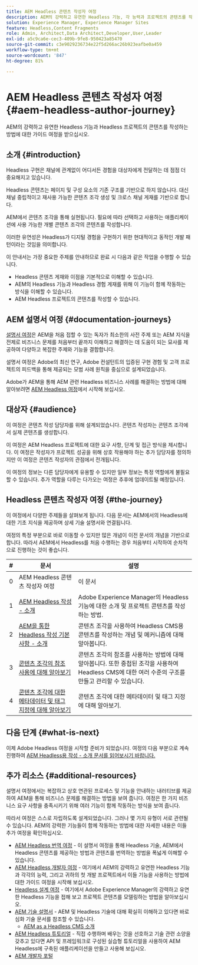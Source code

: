 ```yaml
---
title: AEM Headless 콘텐츠 작성자 여정
description: AEM의 강력하고 유연한 Headless 기능, 각 능력과 프로젝트의 콘텐츠를 작성하는 방법에 대한 가이드 여정을 받으십시오.
solution: Experience Manager, Experience Manager Sites
feature: Headless,Content Fragments
role: Admin, Architect,Data Architect,Developer,User,Leader
exl-id: a5c9ca6e-cec3-409b-9fe8-950423a85470
source-git-commit: c3e9029236734e22f5d266ac26b923eafbe0a459
workflow-type: tm+mt
source-wordcount: '847'
ht-degree: 81%

---
```


# AEM Headless 콘텐츠 작성자 여정 {#aem-headless-author-journey}

AEM의 강력하고 유연한 Headless 기능과 Headless 프로젝트의 콘텐츠를 작성하는 방법에 대한 가이드 여정을 받으십시오.

## 소개 {#introduction}

Headless 구현은 채널에 관계없이 어디서든 경험을 대상자에게 전달하는 데 점점 더 중요해지고 있습니다.

Headless 콘텐츠는 페이지 및 구성 요소의 기존 구조를 기반으로 하지 않습니다. 대신 채널 중립적이고 재사용 가능한 콘텐츠 조각 생성 및 크로스 채널 게재를 기반으로 합니다.

AEM에서 콘텐츠 조각을 통해 실현됩니다. 필요에 따라 선택하고 사용하는 애플리케이션에 사용 가능한 개별 콘텐츠 조각의 콘텐츠를 작성합니다.

이러한 유연성은 Headless가 디지털 경험을 구현하기 위한 현대적이고 동적인 개발 패턴이라는 것임을 의미합니다.

이 안내서는 가장 중요한 주제를 안내하므로 완료 시 다음과 같은 작업을 수행할 수 있습니다.

* Headless 콘텐츠 게재와 이점을 기본적으로 이해할 수 있습니다.
* AEM의 Headless 기능과 Headless 경험 게재를 위해 이 기능이 함께 작동하는 방식을 이해할 수 있습니다.
* AEM Headless 프로젝트의 콘텐츠를 작성할 수 있습니다.

## AEM 설명서 여정 {#documentation-journeys}

[설명서 여정](/help/journey-documentation/home.md)은 AEM을 처음 접할 수 있는 독자가 최소한의 사전 주제 또는 AEM 지식을 전제로 비즈니스 문제를 처음부터 끝까지 이해하고 해결하는 데 도움이 되는 묘사를 제공하여 다양하고 복잡한 주제와 기능을 결합합니다.

설명서 여정은 Adobe의 최신 연구, Adobe 컨설턴트의 입증된 구현 경험 및 고객 프로젝트의 피드백을 통해 제공되는 모범 사례 원칙을 중심으로 설계되었습니다.

Adobe가 AEM을 통해 AEM 관련 Headless 비즈니스 사례를 해결하는 방법에 대해 알아보려면 [AEM Headless 여정](/help/journey-headless/overview.md)에서 시작해 보십시오.

## 대상자 {#audience}

이 여정은 콘텐츠 작성 담당자를 위해 설계되었습니다. 콘텐츠 작성자는 콘텐츠 조각에서 실제 콘텐츠를 생성합니다.

이 여정은 AEM Headless 프로젝트에 대한 요구 사항, 단계 및 접근 방식을 제시합니다. 이 여정은 작성자가 프로젝트 성공을 위해 상호 작용해야 하는 추가 담당자를 정의하지만 이 여정은 콘텐츠 작성자의 관점에서 전개됩니다.

이 여정의 정보는 다른 담당자에게 유용할 수 있지만 일부 정보는 특정 역할에게 불필요할 수 있습니다. 추가 역할을 다루는 다가오는 여정은 추후에 업데이트될 예정입니다.

## Headless 콘텐츠 작성자 여정 {#the-journey}

이 여정에서 다양한 주제들을 살펴보게 됩니다. 다음 문서는 AEM에서의 Headless에 대한 기초 지식을 제공하며 상세 기술 설명서와 연결됩니다.

여정의 특정 부분으로 바로 이동할 수 있지만 많은 개념이 이전 문서의 개념을 기반으로 합니다. 따라서 AEM에서 Headless를 처음 수행하는 경우 처음부터 시작하여 순차적으로 진행하는 것이 좋습니다.

| # | 문서 | 설명 |
|---|---|---|
| 0 | AEM Headless 콘텐츠 작성자 여정 | 이 문서 |
| 1 | [AEM Headless 작성 - 소개](introduction.md) | Adobe Experience Manager의 Headless 기능에 대한 소개 및 프로젝트 콘텐츠를 작성하는 방법. |
| 2 | [AEM을 통한 Headless 작성 기본 사항 - 소개](basics.md) | 콘텐츠 조각을 사용하여 Headless CMS용 콘텐츠를 작성하는 개념 및 메커니즘에 대해 알아봅니다. |
| 3 | [콘텐츠 조각의 참조 사용에 대해 알아보기](references.md) | 콘텐츠 조각의 참조를 사용하는 방법에 대해 알아봅니다. 또한 중첩된 조각을 사용하여 Headless CMS에 대한 여러 수준의 구조를 만들고 관리할 수 있습니다. |
| 4 | [콘텐츠 조각에 대한 메타데이터 및 태그 지정에 대해 알아보기](metadata-tagging.md) | 콘텐츠 조각에 대한 메타데이터 및 태그 지정에 대해 알아보기. |

## 다음 단계 {#what-is-next}

이제 Adobe Headless 여정을 시작할 준비가 되었습니다. 여정의 다음 부분으로 계속 진행하여 [AEM Headless용 작성 - 소개 문서를 읽어보시기 바랍니다.](introduction.md)

<!--
### Choose Your Own Adventure {#choose-your-path}

However, Adobe wants you to succeed as you get started with your AEM Headless project, regardless of your learning style. So consider these two options.

* If you prefer to continue to **learn about headless concepts and AEM's headless technologies**, you should continue your AEM headless journey as recommended by next reviewing the document [How to Model Your Content as AEM Content Models](model-your-content.md) where you learn how to model your content structure in AEM.
* If you prefer to **learn by doing**, you can jump to the [Getting Started with AEM Headless hands-on tutorial](https://experienceleague.adobe.com/docs/experience-manager-learn/getting-started-with-aem-headless/graphql/multi-step/overview.html) where you will jump directly into AEM Headless development by implementing a simple project to expose AEM headless content.
-->

## 추가 리소스 {#additional-resources}

설명서 여정에서는 복잡하고 상호 연관된 프로세스 및 기능을 안내하는 내러티브를 제공하여 AEM을 통해 비즈니스 문제를 해결하는 방법을 보여 줍니다. 여정은 한 가지 비즈니스 요구 사항을 충족시키기 위해 여러 기능이 함께 작동하는 방식을 보여 줍니다.

따라서 여정은 스스로 자립하도록 설계되었습니다. 그러나 몇 가지 유형이 서로 관련될 수 있습니다. AEM의 강력한 기능들이 함께 작동하는 방법에 대한 자세한 내용은 이들 추가 여정을 확인하십시오.

* [AEM Headless 번역 여정](/help/journey-headless/translation/overview.md) - 이 설명서 여정을 통해 Headless 기술, AEM에서 Headless 콘텐츠를 제공하는 방법과 콘텐츠를 번역하는 방법을 폭넓게 이해할 수 있습니다.
* [AEM Headless 개발자 여정](/help/journey-headless/developer/overview.md) - 여기에서 AEM의 강력하고 유연한 Headless 기능과 각각의 능력, 그리고 귀하의 첫 개발 프로젝트에서 이들 기능을 사용하는 방법에 대한 가이드 여정을 시작해 보십시오.
* [Headless 설계 여정](/help/journey-headless/architect/overview.md) - 여기에서 Adobe Experience Manager의 강력하고 유연한 Headless 기능을 접해 보고 프로젝트 콘텐츠를 모델링하는 방법을 알아보십시오.
* [AEM 기술 설명서](https://experienceleague.adobe.com/docs/experience-manager-65.html) - AEM 및 Headless 기술에 대해 확실히 이해하고 있다면 바로 심화 기술 문서를 참조할 수 있습니다.
   * [AEM as a Headless CMS 소개](/help/sites-developing/headless/introduction.md)
* [AEM Headless 튜토리얼](https://experienceleague.adobe.com/docs/experience-manager-learn/getting-started-with-aem-headless/overview.html) - 직접 수행하며 배우는 것을 선호하고 기술 관련 소양을 갖추고 있다면 API 및 프레임워크로 구성된 실습형 튜토리얼을 사용하여 AEM Headless에 구축된 애플리케이션을 만들고 사용해 보십시오.
* [AEM 개발자 포털](https://experienceleague.adobe.com/landing/experience-manager/headless/developer.html)
